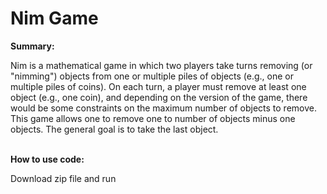 # Nim Game
<b>Summary:</b>
<p>Nim is a mathematical game in which two players take turns removing (or "nimming") objects from one or multiple piles of objects (e.g., one or multiple piles of coins). On each turn, a player must remove at least one object (e.g., one coin), and depending on the version of the game, there would be some constraints on the maximum number of objects to remove. This game allows one to remove one to number of objects minus one objects. The general goal is to take the last object.</p>
<br>
<b>How to use code:</b>
<p>Download zip file and run </p>

